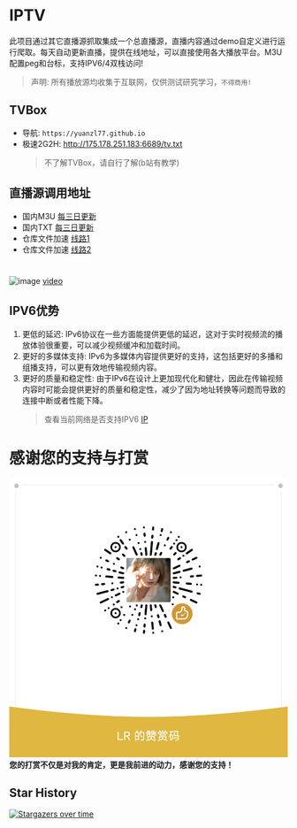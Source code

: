 # IPTV
此项目通过其它直播源抓取集成一个总直播源，直播内容通过demo自定义进行运行爬取。每天自动更新直播，提供在线地址，可以直接使用各大播放平台。M3U配置peg和台标，支持IPV6/4双栈访问!
> 声明: 所有播放源均收集于互联网，仅供测试研究学习，`不得商用!`
## TVBox
- 导航: ```https://yuanzl77.github.io```
- 极速2G2H: http://175.178.251.183:6689/tv.txt
  > 不了解TVBox，请自行了解(b站有教学)
## 直播源调用地址
- 国内M3U [每三日更新](http://175.178.251.183:6689/live.m3u)
- 国内TXT [每三日更新](http://175.178.251.183:6689/live.txt)
- 仓库文件加速 [线路1](https://gh.con.sh/https://raw.githubusercontent.com/shang2022/IPTV/main/live.m3u)
- 仓库文件加速 [线路2](https://cdn.jsdelivr.net/gh/yuanzl77/IPTV@latest/live.m3u)

#
![image](/image/Screenshot_2024-07-24-21-20-39-458_com.github.tvbox.osc.tk.jpg)
[video](https://youtu.be/HMjiSJHXD8Y?si=yb8FuoG9mR2aLoQW)

## IPV6优势
1. 更低的延迟: IPv6协议在一些方面能提供更低的延迟，这对于实时视频流的播放体验很重要，可以减少视频缓冲和加载时间。
2. 更好的多媒体支持: IPv6为多媒体内容提供更好的支持，这包括更好的多播和组播支持，可以更有效地传输视频内容。
3. 更好的质量和稳定性: 由于IPv6在设计上更加现代化和健壮，因此在传输视频内容时可能会提供更好的质量和稳定性，减少了因为地址转换等问题而导致的连接中断或者性能下降。
   > 查看当前网络是否支持IPV6 [IP](https://ipw.cn)

# 感谢您的支持与打赏
![打赏图](https://raw.githubusercontent.com/yuanzl77/zafu/main/打赏码.png)
**您的打赏不仅是对我的肯定，更是我前进的动力，感谢您的支持！**

## Star History
[![Stargazers over time](https://starchart.cc/yuanzl77/IPTV.svg?variant=adaptive)](https://starchart.cc/yuanzl77/IPTV)
